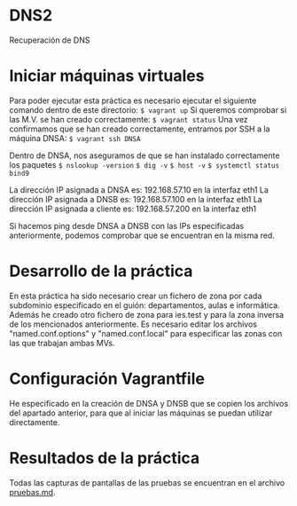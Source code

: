 # DNS2
Recuperación de DNS


# Iniciar máquinas virtuales
Para poder ejecutar esta práctica es necesario ejecutar el siguiente comando dentro de este directorio:
`$ vagrant up`
Si queremos comprobar si las M.V. se han creado correctamente:
`$ vagrant status`
Una vez confirmamos que se han creado correctamente, entramos por SSH a la máquina DNSA:
`$ vagrant ssh DNSA`

Dentro de DNSA, nos aseguramos de que se han instalado correctamente los paquetes
`$ nslookup -version`
`$ dig -v`
`$ host -v`
`$ systemctl status bind9`

La dirección IP asignada a DNSA es: 192.168.57.10 en la interfaz eth1
La dirección IP asignada a DNSB es: 192.168.57.100 en la interfaz eth1
La dirección IP asignada a cliente es: 192.168.57.200 en la interfaz eth1


Si hacemos ping desde DNSA a DNSB con las IPs especificadas anteriormente, podemos comprobar que se encuentran en la misma red.


# Desarrollo de la práctica
En esta práctica ha sido necesario crear un fichero de zona por cada subdominio especificado en el guión: departamentos, aulas e informática. Además he creado otro fichero de zona para ies.test y para la zona inversa de los mencionados anteriormente.
Es necesario editar los archivos "named.conf.options" y "named.conf.local" para especificar las zonas con las que trabajan ambas MVs.

# Configuración Vagrantfile
He especificado en la creación de DNSA y DNSB que se copien los archivos del apartado anterior, para que al iniciar las máquinas se puedan utilizar directamente.

# Resultados de la práctica
Todas las capturas de pantallas de las pruebas se encuentran en el archivo [pruebas.md](./pruebas.md).